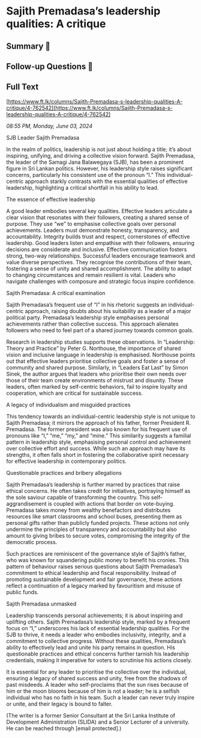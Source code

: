 # Sajith Premadasa’s leadership qualities: A critique

## Summary 🤖



## Follow-up Questions 🤖



## Full Text

[https://www.ft.lk/columns/Sajith-Premadasa-s-leadership-qualities-A-critique/4-762542](https://www.ft.lk/columns/Sajith-Premadasa-s-leadership-qualities-A-critique/4-762542)

*08:55 PM, Monday, June 03, 2024*

SJB Leader Sajith Premadasa

In the realm of politics, leadership is not just about holding a title; it’s about inspiring, unifying, and driving a collective vision forward. Sajith Premadasa, the leader of the Samagi Jana Balawegaya (SJB), has been a prominent figure in Sri Lankan politics. However, his leadership style raises significant concerns, particularly his consistent use of the pronoun “I.” This individual-centric approach starkly contrasts with the essential qualities of effective leadership, highlighting a critical shortfall in his ability to lead.

The essence of effective leadership

A good leader embodies several key qualities. Effective leaders articulate a clear vision that resonates with their followers, creating a shared sense of purpose. They use “we” to emphasise collective goals over personal achievements. Leaders must demonstrate honesty, transparency, and accountability. Integrity builds trust and respect, cornerstones of effective leadership. Good leaders listen and empathise with their followers, ensuring decisions are considerate and inclusive. Effective communication fosters strong, two-way relationships. Successful leaders encourage teamwork and value diverse perspectives. They recognise the contributions of their team, fostering a sense of unity and shared accomplishment. The ability to adapt to changing circumstances and remain resilient is vital. Leaders who navigate challenges with composure and strategic focus inspire confidence.

Sajith Premadasa: A critical examination

Sajith Premadasa’s frequent use of “I” in his rhetoric suggests an individual-centric approach, raising doubts about his suitability as a leader of a major political party. Premadasa’s leadership style emphasises personal achievements rather than collective success. This approach alienates followers who need to feel part of a shared journey towards common goals.

Research in leadership studies supports these observations. In “Leadership: Theory and Practice” by Peter G. Northouse, the importance of shared vision and inclusive language in leadership is emphasised. Northouse points out that effective leaders prioritise collective goals and foster a sense of community and shared purpose. Similarly, in “Leaders Eat Last” by Simon Sinek, the author argues that leaders who prioritise their own needs over those of their team create environments of mistrust and disunity. These leaders, often marked by self-centric behaviors, fail to inspire loyalty and cooperation, which are critical for sustainable success.

A legacy of individualism and misguided practices

This tendency towards an individual-centric leadership style is not unique to Sajith Premadasa; it mirrors the approach of his father, former President R. Premadasa. The former president was also known for his frequent use of pronouns like “I,” “me,” “my,” and “mine.” This similarity suggests a familial pattern in leadership style, emphasising personal control and achievement over collective effort and success. While such an approach may have its strengths, it often falls short in fostering the collaborative spirit necessary for effective leadership in contemporary politics.

Questionable practices and bribery allegations

Sajith Premadasa’s leadership is further marred by practices that raise ethical concerns. He often takes credit for initiatives, portraying himself as the sole saviour capable of transforming the country. This self-aggrandisement is coupled with actions that border on vote-buying. Premadasa takes money from wealthy benefactors and distributes resources like smart classrooms and school buses, presenting them as personal gifts rather than publicly funded projects. These actions not only undermine the principles of transparency and accountability but also amount to giving bribes to secure votes, compromising the integrity of the democratic process.

Such practices are reminiscent of the governance style of Sajith’s father, who was known for squandering public money to benefit his cronies. This pattern of behaviour raises serious questions about Sajith Premadasa’s commitment to ethical leadership and fiscal responsibility. Instead of promoting sustainable development and fair governance, these actions reflect a continuation of a legacy marked by favouritism and misuse of public funds.

Sajith Premadasa unmasked

Leadership transcends personal achievements; it is about inspiring and uplifting others. Sajith Premadasa’s leadership style, marked by a frequent focus on “I,” underscores his lack of essential leadership qualities. For the SJB to thrive, it needs a leader who embodies inclusivity, integrity, and a commitment to collective progress. Without these qualities, Premadasa’s ability to effectively lead and unite his party remains in question. His questionable practices and ethical concerns further tarnish his leadership credentials, making it imperative for voters to scrutinise his actions closely.

It is essential for any leader to prioritise the collective over the individual, ensuring a legacy of shared success and unity, free from the shadows of past misdeeds. A leader who self-proclaims that the sun rises because of him or the moon blooms because of him is not a leader; he is a selfish individual who has no faith in his team. Such a leader can never truly inspire or unite, and their legacy is bound to falter.

(The writer is a former Senior Consultant at the Sri Lanka Institute of Development Administration (SLIDA) and a Senior Lecturer of a university. He can be reached through [email protected].)

